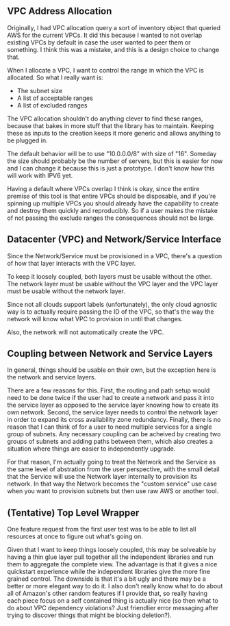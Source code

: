 ## VPC Address Allocation

Originally, I had VPC allocation query a sort of inventory object that queried
AWS for the current VPCs.  It did this because I wanted to not overlap existing
VPCs by default in case the user wanted to peer them or something.  I think
this was a mistake, and this is a design choice to change that.

When I allocate a VPC, I want to control the range in which the VPC is
allocated.  So what I really want is:

- The subnet size
- A list of acceptable ranges
- A list of excluded ranges

The VPC allocation shouldn't do anything clever to find these ranges, because
that bakes in more stuff that the library has to maintain.  Keeping these as
inputs to the creation keeps it more generic and allows anything to be plugged
in.

The default behavior will be to use "10.0.0.0/8" with size of "16".  Someday
the size should probably be the number of servers, but this is easier for now
and I can change it because this is just a prototype.  I don't know how this
will work with IPV6 yet.

Having a default where VPCs overlap I think is okay, since the entire premise
of this tool is that entire VPCs should be disposable, and if you're spinning
up multiple VPCs you should already have the capability to create and destroy
them quickly and reproducibly.  So if a user makes the mistake of not passing
the exclude ranges the consequences should not be large.

## Datacenter (VPC) and Network/Service Interface

Since the Network/Service must be provisioned in a VPC, there's a question of
how that layer interacts with the VPC layer.

To keep it loosely coupled, both layers must be usable without the other.  The
network layer must be usable without the VPC layer and the VPC layer must be
usable without the network layer.

Since not all clouds support labels (unfortunately), the only cloud agnostic
way is to actually require passing the ID of the VPC, so that's the way the
network will know what VPC to provision in until that changes.

Also, the network will not automatically create the VPC.

## Coupling between Network and Service Layers

In general, things should be usable on their own, but the exception here is the
network and service layers.

There are a few reasons for this.  First, the routing and path setup would need
to be done twice if the user had to create a network and pass it into the
service layer as opposed to the service layer knowing how to create its own
network.  Second, the service layer needs to control the network layer in order
to expand its cross availability zone redundancy.  Finally, there is no reason
that I can think of for a user to need multiple services for a single group of
subnets.  Any necessary coupling can be acheived by creating two groups of
subnets and adding paths between them, which also creates a situation where
things are easier to independently upgrade.

For that reason, I'm actually going to treat the Network and the Service as the
same level of abstration from the user perspective, with the small detail that
the Service will use the Network layer internally to provision its network.  In
that way the Network becomes the "custom service" use case when you want to
provision subnets but then use raw AWS or another tool.

## (Tentative) Top Level Wrapper

One feature request from the first user test was to be able to list all
resources at once to figure out what's going on.

Given that I want to keep things loosely coupled, this may be solveable by
having a thin glue layer pull together all the independent libraries and run
them to aggregate the complete view.  The advantage is that it gives a nice
quickstart experience while the independent libraries give the more fine
grained control.  The downside is that it's a bit ugly and there may be a
better or more elegant way to do it.  I also don't really know what to do about
all of Amazon's other random features if I provide that, so really having each
piece focus on a self contained thing is actually nice (so then what to do
about VPC dependency violations?  Just friendlier error messaging after trying
to discover things that might be blocking deletion?).
